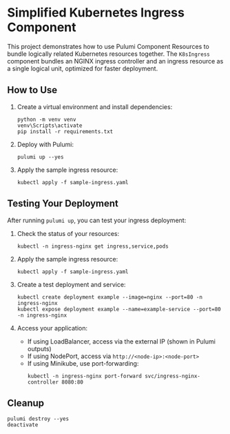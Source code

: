 # Simplified Kubernetes Ingress Component

This project demonstrates how to use Pulumi Component Resources to bundle logically related Kubernetes resources together. The `K8sIngress` component bundles an NGINX ingress controller and an ingress resource as a single logical unit, optimized for faster deployment.

## How to Use

1. Create a virtual environment and install dependencies:
   ```
   python -m venv venv
   venv\Scripts\activate
   pip install -r requirements.txt
   ```

2. Deploy with Pulumi:
   ```
   pulumi up --yes
   ```

3. Apply the sample ingress resource:
   ```
   kubectl apply -f sample-ingress.yaml
   ```


## Testing Your Deployment

After running `pulumi up`, you can test your ingress deployment:

1. Check the status of your resources:
   ```
   kubectl -n ingress-nginx get ingress,service,pods
   ```

2. Apply the sample ingress resource:
   ```
   kubectl apply -f sample-ingress.yaml
   ```

3. Create a test deployment and service:
   ```
   kubectl create deployment example --image=nginx --port=80 -n ingress-nginx
   kubectl expose deployment example --name=example-service --port=80 -n ingress-nginx
   ```

4. Access your application:
   - If using LoadBalancer, access via the external IP (shown in Pulumi outputs)
   - If using NodePort, access via `http://<node-ip>:<node-port>`
   - If using Minikube, use port-forwarding:
     ```
     kubectl -n ingress-nginx port-forward svc/ingress-nginx-controller 8080:80
     ```


## Cleanup

```
pulumi destroy --yes
deactivate
```

